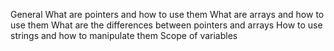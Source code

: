 General
	What are pointers and how to use them
	What are arrays and how to use them
	What are the differences between pointers and arrays
	How to use strings and how to manipulate them
	Scope of variables

